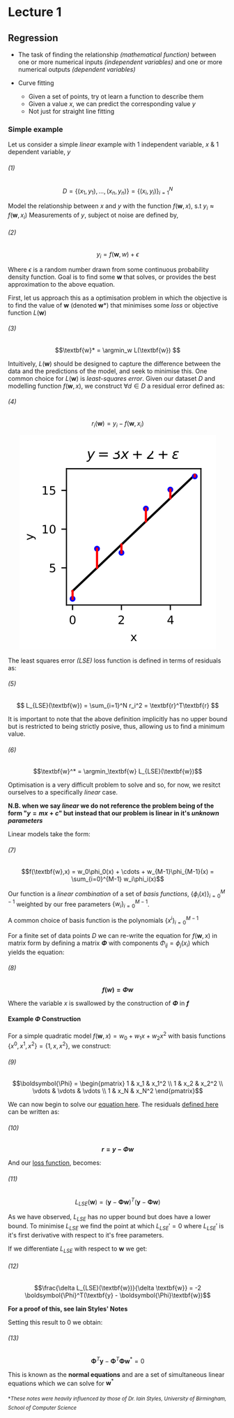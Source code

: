 # Lecture 1

## Regression

- The task of finding the relationship *(mathematical function)* between one or more numerical inputs *(independent variables)* and one or more numerical outputs *(dependent variables)*

- Curve fitting
  - Given a set of points, try ot learn a function to describe them
  - Given a value $x$, we can predict the corresponding value $y$
  - Not just for straight line fitting

### Simple example

Let us consider a simple *linear* example with 1 independent variable, $x$ & 1 dependent variable, $y$

###### (1)

$$D = \{(x_1,y_1),...,(x_n,y_n)\} = \{(x_i,y_i)\}_{i=1}^N$$

Model the relationship between $x$ and $y$ with the function $f(\textbf{w},x)$, s.t $y_i \approx f(\textbf{w},x_i)$
Measurements of $y$, subject ot noise are defined by,


###### (2)

$$y_i = f(\textbf{w},w) + \epsilon$$

Where $\epsilon$ is a random number drawn from some continuous probability density function.
Goal is to find some $\textbf{w}$ that solves, or provides the best approximation to the above equation.


First, let us approach this as a optimisation problem in which the objective is to find the value of **w** (denoted **w***) that minimises some *loss* or objective function $L(\textbf{w})$

###### (3)


$$\textbf{w}* = \argmin_w L(\textbf{w}) $$

Intuitively, $L(\textbf{w})$ should be designed to capture the difference between the data and the predictions of the model, and seek to minimise this. 
One common choice for $L(\textbf{w})$ is *least-squares error*. Given our dataset $D$ and modelling function $f(\textbf{w},x)$, we construct $\forall d \in D$ a residual error defined as:

###### (4)

$$ r_i(\textbf{w}) = y_i - f(\textbf{w}, x_i)$$


<!-- ![Graph showing residuals](../resources/residuals.png) -->

<div style="text-align:center"><img src="../resources/residuals.png" /></div>

The least squares error *(LSE)* loss function is defined in terms of residuals as:

###### (5)


$$ L_{LSE}(\textbf{w}) = \sum_{i=1}^N r_i^2 = \textbf{r}^T\textbf{r} $$


It is important to note that the above definition implicitly has no upper bound but is restricted to being strictly posive, thus, allowing us to find a minimum value.

###### (6)

$$\textbf{w}^* = \argmin_\textbf{w} L_{LSE}(\textbf{w})$$

Optimisation is a very difficult problem to solve and so, for now, we resitct ourselves to a specifically *linear* case. 

**N.B. when we say *linear* we do not reference the problem being of the form "$y = mx + c$" but instead that our problem is linear in it's *unknown parameters***

Linear models take the form: 

###### (7)


$$f(\textbf{w},x) = w_0\phi_0(x) + \cdots + w_{M-1}\phi_{M-1}(x) = \sum_{i=0}^{M-1} w_i\phi_i(x)$$ 

Our function is a *linear combination* of a set of *basis functions*, $\{\phi_i(x) \}_{i=0}^{M-1}$ weighted by our free parameters $\{w_i\}_{i=0}^{M-1}$.

A common choice of basis function is the polynomials $\{x^i\}_{i=0}^{M-1}$

For a finite set of data points $D$ we can re-write the equation for $f(\textbf{w},x)$ in matrix form by defining a matrix **$\Phi$** with components $\Phi_{ij} = \phi_j(x_i)$ which yields the equation:

###### (8)

**$$f(w) = \Phi w$$**

Where the variable $x$ is swallowed by the construction of **$\Phi$** in **$f$**

#### Example $\Phi$ Construction 

For a simple quadratic model $f(\textbf{w},x) = w_0 + w_1x+ w_2x^2$ with basis functions $\{x^0,x^1,x^2\} = \{1,x,x^2\}$, we construct: 

###### (9)

$$\boldsymbol{\Phi} = 
\begin{pmatrix} 
1 & x_1 & x_1^2  \\
1 & x_2 & x_2^2  \\
\vdots & \vdots & \vdots \\
1 & x_N & x_N^2
\end{pmatrix}$$

We can now begin to solve our [equation here](#3). The residuals [defined here](#4) can be written as:

###### (10)

**$$r = y - \Phi w$$** 

And our [loss function](#6), becomes:

###### (11)

$$L_{LSE}(\textbf{w}) = (\textbf{y}-\boldsymbol{\Phi}\textbf{w})^T(\textbf{y}-\boldsymbol{\Phi}\textbf{w})$$


As we have observed, $L_{LSE}$ has no upper bound but does have a lower bound. To minimise $L_{LSE}$ we find the point at which $L_{LSE}' = 0$ where $L_{LSE}'$ is it's first derivative with respect to it's free parameters. 

If we differentiate $L_{LSE}$ with respect to $\textbf{w}$ we get:

###### (12)

$$\frac{\delta L_{LSE}(\textbf{w})}{\delta \textbf{w}} = -2 \boldsymbol{\Phi}^T(\textbf{y} - \boldsymbol{\Phi}\textbf{w})$$

**For a proof of this, see Iain Styles' Notes**

Setting this result to 0 we obtain: 

###### (13) 

$$\boldsymbol{\Phi}^T\textbf{y} - \boldsymbol{\Phi}^T\boldsymbol{\Phi}\textbf{w}^*=0$$

This is known as the **normal equations** and are a set of simultaneous linear equations which we can solve for $\textbf{w}^*$

<sub>**These notes were heavily influenced by those of Dr. Iain Styles, University of Birmingham, School of Computer Science*</sub>